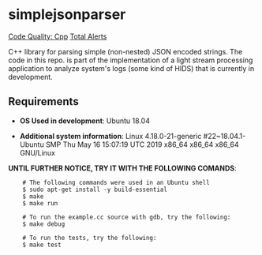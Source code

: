 # simplejsonparser
[Code Quality: Cpp](https://img.shields.io/lgtm/grade/cpp/github/grial1/simplejsonparser.svg?color=yellow&style=flat-square)
[Total Alerts](https://img.shields.io/lgtm/alerts/github/grial1/simplejsonparser.svg?label=lgtm%20alerts&style=flat-square)

C++ library for parsing simple (non-nested) JSON encoded strings. The code in this repo. is part of the implementation of a light stream processing application to analyze system's logs (some kind of HIDS) that is currently in development.

## Requirements

* __OS Used in development__: Ubuntu 18.04

* __Additional system information__: Linux 4.18.0-21-generic #22~18.04.1-Ubuntu SMP Thu May 16 15:07:19 UTC 2019 x86_64 x86_64 x86_64 GNU/Linux

__UNTIL FURTHER NOTICE, TRY IT WITH THE FOLLOWING COMANDS__:
```
    # The following commands were used in an Ubuntu shell
    $ sudo apt-get install -y build-essential 
    $ make
    $ make run

    # To run the example.cc source with gdb, try the following:
    $ make debug

    # To run the tests, try the following:
    $ make test
```
